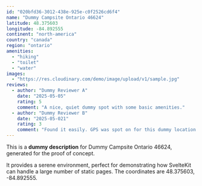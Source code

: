 ```yaml
---
id: "020bfd36-3012-438e-925e-c0f2526cd6f4"
name: "Dummy Campsite Ontario 46624"
latitude: 48.375603
longitude: -84.892555
continent: "north-america"
country: "canada"
region: "ontario"
amenities:
  - "hiking"
  - "toilet"
  - "water"
images:
  - "https://res.cloudinary.com/demo/image/upload/v1/sample.jpg"
reviews:
  - author: "Dummy Reviewer A"
    date: "2025-05-05"
    rating: 5
    comment: "A nice, quiet dummy spot with some basic amenities."
  - author: "Dummy Reviewer B"
    date: "2025-05-021"
    rating: 3
    comment: "Found it easily. GPS was spot on for this dummy location."
---
```


This is a **dummy description** for Dummy Campsite Ontario 46624, generated for the proof of concept.

It provides a serene environment, perfect for demonstrating how SvelteKit can handle a large number of static pages. The coordinates are 48.375603, -84.892555.
